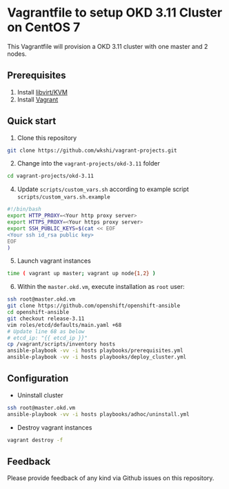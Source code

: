 # Vagrantfile to setup OKD 3.11 Cluster on CentOS 7
This Vagrantfile will provision a OKD 3.11 cluster with one master and 2 nodes.

## Prerequisites
1. Install [libvirt/KVM]()
2. Install [Vagrant](https://vagrantup.com/)

## Quick start
1. Clone this repository
```bash
git clone https://github.com/wkshi/vagrant-projects.git
```
2. Change into the `vagrant-projects/okd-3.11` folder
```bash
cd vagrant-projects/okd-3.11
```
4. Update `scripts/custom_vars.sh` according to example script `scripts/custom_vars.sh.example`
```bash
#!/bin/bash
export HTTP_PROXY=<Your http proxy server>
export HTTPS_PROXY=<Your https proxy server>
export SSH_PUBLIC_KEYS=$(cat << EOF
<Your ssh id_rsa public key>
EOF
)
```
5. Launch vagrant instances
```bash
time ( vagrant up master; vagrant up node{1,2} )
```
6. Within the `master.okd.vm`, execute installation as `root` user:
```bash
ssh root@master.okd.vm
git clone https://github.com/openshift/openshift-ansible
cd openshift-ansible
git checkout release-3.11
vim roles/etcd/defaults/main.yaml +68
# Update line 68 as below
# etcd_ip: "{{ etcd_ip }}"
cp /vagrant/scripts/inventory hosts
ansible-playbook -vv -i hosts playbooks/prerequisites.yml
ansible-playbook -vv -i hosts playbooks/deploy_cluster.yml
```

## Configuration
- Uninstall cluster
```bash
ssh root@master.okd.vm
ansible-playbook -vv -i hosts playbooks/adhoc/uninstall.yml
```
- Destroy vagrant instances
```bash
vagrant destroy -f
```

## Feedback
Please provide feedback of any kind via Github issues on this repository.
